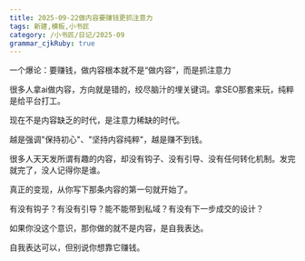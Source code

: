 ```yaml
---
title: 2025-09-22做内容要赚钱更抓注意力
tags: 新建,模板,小书匠
category: /小书匠/日记/2025-09
grammar_cjkRuby: true
---
```



一个爆论：要赚钱，做内容根本就不是“做内容”，而是抓注意力

很多人拿ai做内容，方向就是错的，绞尽脑汁的埋关键词。拿SEO那套来玩，纯粹是给平台打工。

现在不是内容缺乏的时代，是注意力稀缺的时代。

越是强调"保持初心"、"坚持内容纯粹"，越是赚不到钱。

很多人天天发所谓有趣的内容，却没有钩子、没有引导、没有任何转化机制。发完就完了，没人记得你是谁。

真正的变现，从你写下那条内容的第一句就开始了。

有没有钩子？有没有引导？能不能带到私域？有没有下一步成交的设计？

如果你没这个意识，那你做的就不是内容，是自我表达。

自我表达可以，但别说你想靠它赚钱。